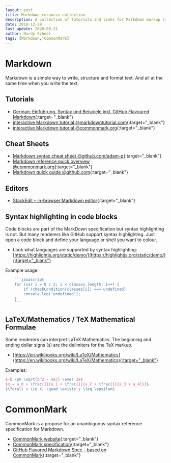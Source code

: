 ```yaml
---
layout: post
title: Markdown resource collection
description: A collection of tutorials and links for Markdown markup language.
date: 2018-12-29
last_update: 2020-09-21
author: Hardy Scheel
tags: [Markdown, CommonMark]
---
```


<!--
Markdown resource collection
A collection of tutorials, tools and links to get to know Markdown as a markup language.
A collection of tutorials and links for Markdown markup language.
-->

Markdown
========

Markdown is a simple way to write, structure and format text. And all at the same time when you write the text.

## Tutorials
- [German: Einführung, Syntax und Beispiele inkl. GitHub Flavoured Markdown](http://markdown-syntax.de/Syntax/){:target="_blank"}
- [interactive Markdown tutorial @markdowntutorial.com](http://markdowntutorial.com/){:target="_blank"}
- [interactive Markdown tutorial @commonmark.org](https://commonmark.org/help/tutorial/){:target="_blank"}

## Cheat Sheets
- [Markdown syntax cheat sheet @github.com/adam-p](https://github.com/adam-p/markdown-here/wiki/Markdown-Cheatsheet){:target="_blank"}
- [Markdown reference quick overview @commonmark.org](https://commonmark.org/help/){:target="_blank"}
- [Markdown quick guide @github.com](https://guides.github.com/features/mastering-markdown/){:target="_blank"}

## Editors
- [StackEdit – in-browser Markdown editor](https://stackedit.io/){:target="_blank"}

## Syntax highlighting in code blocks

Code blocks are part of the MarkDown specification but syntax highlighting is not. But many renderers like GitHub support syntax highlighting. Just open a code block and define your language or shell you want to colour.

- Look what languages are supported by syntax highlighting: [https://highlightjs.org/static/demo/](https://highlightjs.org/static/demo/){:target="_blank"}

Example usage:
```javascript
    ```javascript
    for (var i = 0 / 2; i < classes.length; i++) {
        if (checkCondition(classes[i]) === undefined)
        console.log('undefined');
    }
    ```
```

## LaTeX/Mathematics / TeX Mathematical Formulae

Some renderers can interpret LaTeX Mathematics. The beginning and ending dollar signs (`$`) are the delimiters for the TeX markup.

- [https://en.wikibooks.org/wiki/LaTeX/Mathematics](https://en.wikibooks.org/wiki/LaTeX/Mathematics){:target="_blank"}

Examples:
```latex
$-b \pm \sqrt{b^2 - 4ac} \over 2a$
$x = a_0 + \frac{1}{a_1 + \frac{1}{a_2 + \frac{1}{a_3 + a_4}}}$
$\forall x \in X, \quad \exists y \leq \epsilon$
```


CommonMark
==========

CommonMark is a propose for an unambiguous syntax reference specification for Markdown.
- [CommonMark website](https://commonmark.org){:target="_blank"}
- [CommonMark specification](https://spec.commonmark.org/){:target="_blank"}
- [GitHub Flavored Markdown Spec - based on CommonMark](https://github.github.com/gfm/){:target="_blank"}